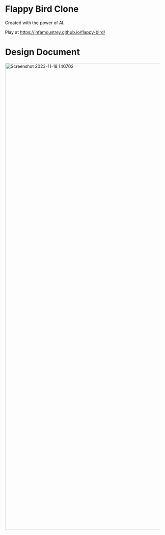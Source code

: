 # Flappy Bird Clone

Created with the power of AI.

Play at https://infamoustrey.github.io/flappy-bird/

# Design Document

<img width="1519" alt="Screenshot 2023-11-18 140702" src="https://github.com/Infamoustrey/flappy-bird/assets/5813665/24be55c6-826a-4440-a576-8121f3da11f5">

